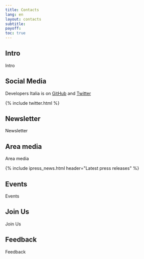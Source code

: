 ```yaml
---
title: Contacts
lang: en
layout: contacts
subtitle:
payoff:
toc: true
---
```


## Intro
Intro

## Social Media
Developers Italia is on <a href="https://github.com/italia/developers.italia.it/" target="_blank">GitHub</a> and <a href="https://twitter.com/DevelopersIta" target="_blank">Twitter</a>

{% include twitter.html %}

## Newsletter
Newsletter

## Area media
Area media

{% include ipress_news.html header="Latest press releases" %}

## Events
Events

## Join Us
Join Us

## Feedback
Feedback
